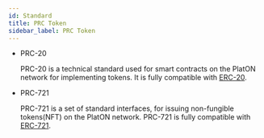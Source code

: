 ```yaml
---
id: Standard
title: PRC Token
sidebar_label: PRC Token
---
```


- PRC-20

  PRC‌-20 is a technical standard used for smart contracts on the PlatON network for implementing tokens. It is fully compatible with [ERC‌-20](https://github.com/ethereum/EIPs/blob/master/EIPS/eip-20.md).

- PRC-721

  PRC-721 is a set of standard interfaces, for issuing non-fungible tokens(NFT) on the PlatON network. PRC-721 is fully compatible with [ERC-721](https://github.com/ethereum/EIPs/blob/master/EIPS/eip-721.md).

